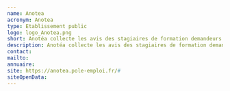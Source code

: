```yaml
---
name: Anotea
acronym: Anotea
type: Etablissement public
logo: logo_Anotea.png
short: Anotéa collecte les avis des stagiaires de formation demandeurs d'emploi.
description: Anotéa collecte les avis des stagiaires de formation demandeurs d'emploi (source Pôle emploi), puis diffuse ces avis auprès des futurs stagiaires.
contact:
mailto:
annuaire:
site: https://anotea.pole-emploi.fr/#
siteOpenData:
---
```

